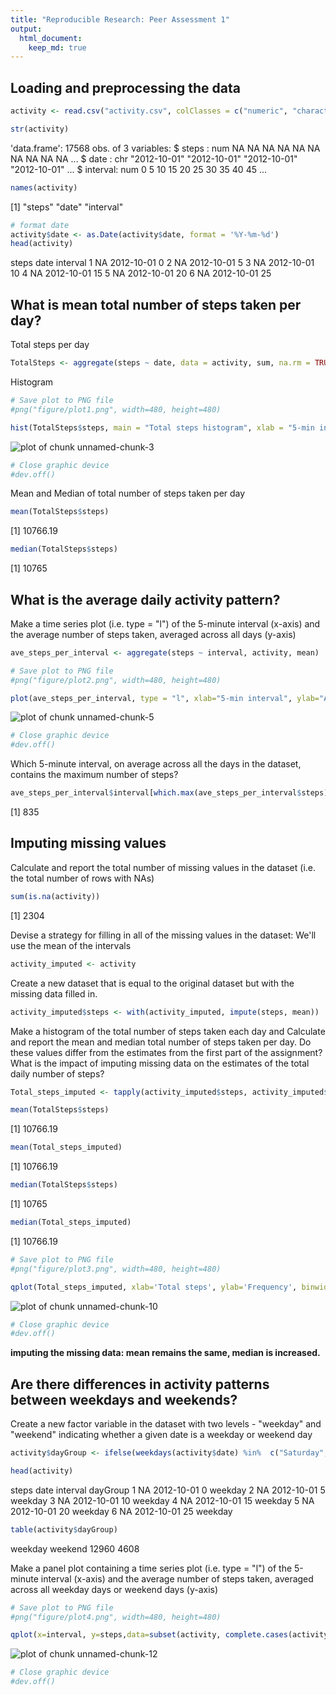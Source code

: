 ```yaml
---
title: "Reproducible Research: Peer Assessment 1"
output: 
  html_document:
    keep_md: true
---
```






## Loading and preprocessing the data


```r
activity <- read.csv("activity.csv", colClasses = c("numeric", "character",  "numeric"))

str(activity)
```

'data.frame':	17568 obs. of  3 variables:
 $ steps   : num  NA NA NA NA NA NA NA NA NA NA ...
 $ date    : chr  "2012-10-01" "2012-10-01" "2012-10-01" "2012-10-01" ...
 $ interval: num  0 5 10 15 20 25 30 35 40 45 ...

```r
names(activity)
```

[1] "steps"    "date"     "interval"

```r
# format date
activity$date <- as.Date(activity$date, format = '%Y-%m-%d')
head(activity)
```

  steps       date interval
1    NA 2012-10-01        0
2    NA 2012-10-01        5
3    NA 2012-10-01       10
4    NA 2012-10-01       15
5    NA 2012-10-01       20
6    NA 2012-10-01       25

## What is mean total number of steps taken per day?

Total steps per day

```r
TotalSteps <- aggregate(steps ~ date, data = activity, sum, na.rm = TRUE)
```

Histogram

```r
# Save plot to PNG file
#png("figure/plot1.png", width=480, height=480)

hist(TotalSteps$steps, main = "Total steps histogram", xlab = "5-min interval", col = "yellow")
```

![plot of chunk unnamed-chunk-3](figure/unnamed-chunk-3-1.png) 

```r
# Close graphic device
#dev.off()
```




Mean and Median of total number of steps taken per day

```r
mean(TotalSteps$steps)
```

[1] 10766.19

```r
median(TotalSteps$steps)
```

[1] 10765


## What is the average daily activity pattern?
Make a time series plot (i.e. type = "l") of the 5-minute interval (x-axis) and the average number of steps taken, averaged across all days (y-axis)

```r
ave_steps_per_interval <- aggregate(steps ~ interval, activity, mean)

# Save plot to PNG file
#png("figure/plot2.png", width=480, height=480)

plot(ave_steps_per_interval, type = "l", xlab="5-min interval", ylab="Average Steps per interval", main="average number of steps taken, averaged across all days")
```

![plot of chunk unnamed-chunk-5](figure/unnamed-chunk-5-1.png) 

```r
# Close graphic device
#dev.off()
```

Which 5-minute interval, on average across all the days in the dataset, contains the maximum number of steps?

```r
ave_steps_per_interval$interval[which.max(ave_steps_per_interval$steps)]
```

[1] 835

## Imputing missing values

Calculate and report the total number of missing values in the dataset (i.e. the total number of rows with NAs)

```r
sum(is.na(activity))
```

[1] 2304

Devise a strategy for filling in all of the missing values in the dataset:
We'll use the mean of the intervals

```r
activity_imputed <- activity
```

Create a new dataset that is equal to the original dataset but with the missing data filled in.

```r
activity_imputed$steps <- with(activity_imputed, impute(steps, mean))
```

Make a histogram of the total number of steps taken each day and Calculate and report the mean and median total number of steps taken per day. Do these values differ from the estimates from the first part of the assignment? What is the impact of imputing missing data on the estimates of the total daily number of steps?

```r
Total_steps_imputed <- tapply(activity_imputed$steps, activity_imputed$date, sum)

mean(TotalSteps$steps)
```

[1] 10766.19

```r
mean(Total_steps_imputed)
```

[1] 10766.19

```r
median(TotalSteps$steps)
```

[1] 10765

```r
median(Total_steps_imputed)
```

[1] 10766.19

```r
# Save plot to PNG file
#png("figure/plot3.png", width=480, height=480)

qplot(Total_steps_imputed, xlab='Total steps', ylab='Frequency', binwidth = 2000)
```

![plot of chunk unnamed-chunk-10](figure/unnamed-chunk-10-1.png) 

```r
# Close graphic device
#dev.off()
```

**imputing the missing data:  mean remains the same, median is increased.**

## Are there differences in activity patterns between weekdays and weekends?

Create a new factor variable in the dataset with two levels - "weekday" and "weekend" indicating whether a given date is a weekday or weekend day

```r
activity$dayGroup <- ifelse(weekdays(activity$date) %in%  c("Saturday", "Sunday"),'weekend','weekday')

head(activity)
```

  steps       date interval dayGroup
1    NA 2012-10-01        0  weekday
2    NA 2012-10-01        5  weekday
3    NA 2012-10-01       10  weekday
4    NA 2012-10-01       15  weekday
5    NA 2012-10-01       20  weekday
6    NA 2012-10-01       25  weekday

```r
table(activity$dayGroup)
```


weekday weekend 
  12960    4608 

Make a panel plot containing a time series plot (i.e. type = "l") of the 5-minute interval (x-axis) and the average number of steps taken, averaged across all weekday days or weekend days (y-axis)

```r
# Save plot to PNG file
#png("figure/plot4.png", width=480, height=480)

qplot(x=interval, y=steps,data=subset(activity, complete.cases(activity)),geom='smooth', stat='summary', fun.y=mean) + facet_grid(dayGroup~.) + facet_wrap(~dayGroup,nrow=2) + theme(strip.background = element_rect(fill="purple")) + labs(title='Ave #steps taken, averaged across all weekday or weekend days')
```

![plot of chunk unnamed-chunk-12](figure/unnamed-chunk-12-1.png) 

```r
# Close graphic device
#dev.off()
```


